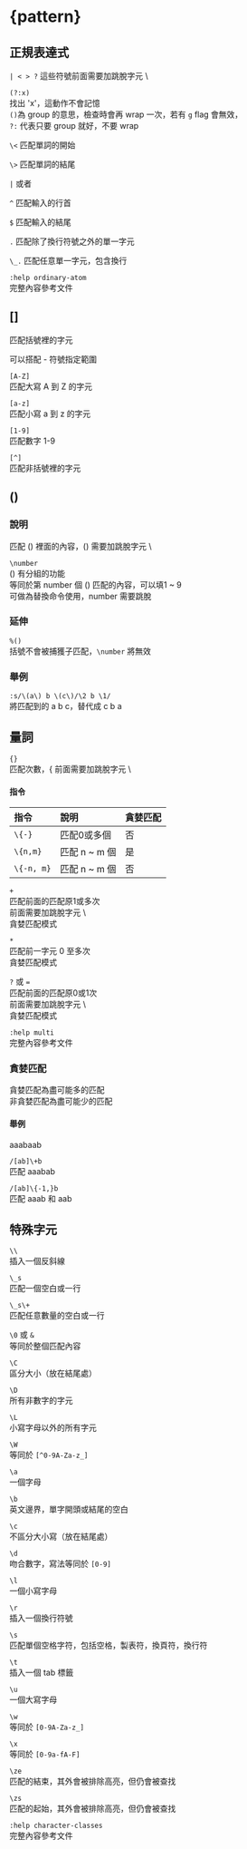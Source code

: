 # {pattern}

## 正規表達式

`| < > ?` 這些符號前面需要加跳脫字元 \

`(?:x)`  
找出 'x'，這動作不會記憶  
`()`為 group 的意思，檢查時會再 wrap 一次，若有 `g` flag 會無效，  
`?:` 代表只要 group 就好，不要 wrap

`\<` 匹配單詞的開始

`\>` 匹配單詞的結尾

`|` 或者

`^` 匹配輸入的行首

`$` 匹配輸入的結尾

`.` 匹配除了換行符號之外的單一字元

`\_.` 匹配任意單一字元，包含換行

`:help ordinary-atom`  
完整內容參考文件

## \[\]

匹配括號裡的字元

可以搭配 - 符號指定範圍

`[A-Z]`  
匹配大寫 A 到 Z 的字元

`[a-z]`  
匹配小寫 a 到 z 的字元

`[1-9]`  
匹配數字 1-9

`[^]`  
匹配非括號裡的字元

## \(\)

### 說明

匹配 \(\) 裡面的內容，\(\) 需要加跳脫字元 \

`\number`  
\(\) 有分組的功能  
等同於第 number 個 \(\) 匹配的內容，可以填1 ~ 9  
可做為替換命令使用，number 需要跳脫

### 延伸

`%()`  
括號不會被捕獲子匹配，`\number` 將無效

### 舉例

`:s/\(a\) b \(c\)/\2 b \1/`  
將匹配到的 a b c，替代成 c b a

## 量詞

`{}`  
匹配次數，{ 前面需要加跳脫字元 \

#### 指令

| 指令 | 說明 | 貪婪匹配 |
| :--- | :--- | :--- |
| `\{-}` | 匹配0或多個 | 否 |
| `\{n,m}` | 匹配 n ~ m 個 | 是 |
| `\{-n, m}` | 匹配 n ~ m 個 | 否 |

`+`  
匹配前面的匹配原1或多次  
前面需要加跳脫字元 \  
貪婪匹配模式

`*`  
匹配前一字元 0 至多次  
貪婪匹配模式

`?` 或 `=`  
匹配前面的匹配原0或1次  
前面需要加跳脫字元 \  
貪婪匹配模式

`:help multi`  
完整內容參考文件

### 貪婪匹配

貪婪匹配為盡可能多的匹配  
非貪婪匹配為盡可能少的匹配

#### 舉例

aaabaab

`/[ab]\+b`  
匹配 aaabab

`/[ab]\{-1,}b`  
匹配 aaab 和 aab

## 特殊字元

`\\`  
插入一個反斜線

`\_s`  
匹配一個空白或一行

`\_s\+`  
匹配任意數量的空白或一行

`\0` 或 `&`  
等同於整個匹配內容

`\C`  
區分大小（放在結尾處）

`\D`  
所有非數字的字元

`\L`  
小寫字母以外的所有字元

`\W`  
等同於 `[^0-9A-Za-z_]`

`\a`  
一個字母

`\b`  
英文邊界，單字開頭或結尾的空白

`\c`  
不區分大小寫（放在結尾處）

`\d`  
吻合數字，寫法等同於 `[0-9]`

`\l`  
一個小寫字母

`\r`  
插入一個換行符號

`\s`  
匹配單個空格字符，包括空格，製表符，換頁符，換行符

`\t`  
插入一個 tab 標籤

`\u`  
一個大寫字母

`\w`  
等同於 `[0-9A-Za-z_]`

`\x`  
等同於 `[0-9a-fA-F]`

`\ze`  
匹配的結束，其外會被排除高亮，但仍會被查找

`\zs`  
匹配的起始，其外會被排除高亮，但仍會被查找

`:help character-classes`  
完整內容參考文件

